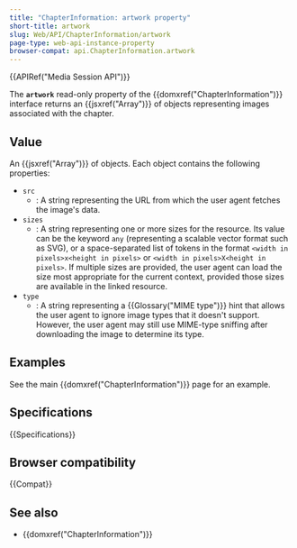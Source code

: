 ```yaml
---
title: "ChapterInformation: artwork property"
short-title: artwork
slug: Web/API/ChapterInformation/artwork
page-type: web-api-instance-property
browser-compat: api.ChapterInformation.artwork
---
```


{{APIRef("Media Session API")}}

The **`artwork`** read-only property of the
{{domxref("ChapterInformation")}} interface returns an {{jsxref("Array")}} of objects representing images associated with the chapter.

## Value

An {{jsxref("Array")}} of objects. Each object contains the following properties:

- `src`
  - : A string representing the URL from which the user agent fetches the image's data.
- `sizes`
  - : A string representing one or more sizes for the resource. Its value can be the keyword `any` (representing a scalable vector format such as SVG), or a space-separated list of tokens in the format `<width in pixels>x<height in pixels>` or `<width in pixels>X<height in pixels>`. If multiple sizes are provided, the user agent can load the size most appropriate for the current context, provided those sizes are available in the linked resource.
- `type`
  - : A string representing a {{Glossary("MIME type")}} hint that allows the user agent to ignore image types that it doesn't support. However, the user agent may still use MIME-type sniffing after downloading the image to determine its type.

## Examples

See the main {{domxref("ChapterInformation")}} page for an example.

## Specifications

{{Specifications}}

## Browser compatibility

{{Compat}}

## See also

- {{domxref("ChapterInformation")}}
